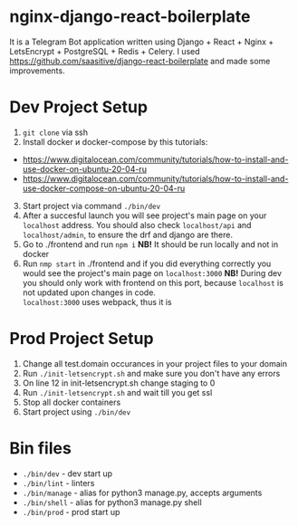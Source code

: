 # nginx-django-react-boilerplate
It is a Telegram Bot application written using Django + React + Nginx + LetsEncrypt + PostgreSQL + Redis + Celery.
I used https://github.com/saasitive/django-react-boilerplate and made some improvements.
# Dev Project Setup
1.  ```git clone``` via ssh
2. Install docker и docker-compose by this tutorials:
- https://www.digitalocean.com/community/tutorials/how-to-install-and-use-docker-on-ubuntu-20-04-ru
- https://www.digitalocean.com/community/tutorials/how-to-install-and-use-docker-compose-on-ubuntu-20-04-ru
3. Start project via command
```./bin/dev```
4. After a succesful launch you will see project's main page on your ```localhost``` address. 
  You should also check ```localhost/api``` and ```localhost/admin```, to ensure the drf and django are there. 
5. Go to  ./frontend and run ```npm i```
  **NB!** It should be run locally and not in docker
7. Run ```nmp start```  in ./frontend and if you did everything correctly you would see the project's main page on  ```localhost:3000``` 
  **NB!** During dev you should only work with frontend on this port, because ```localhost``` is not updated upon changes in code.   
  ```localhost:3000``` uses webpack, thus it is

# Prod Project Setup
1. Change all test.domain occurances in your project files to your domain
2. Run ```./init-letsencrypt.sh``` and make sure you don't have any errors
3. On line 12 in init-letsencrypt.sh change staging to 0 
4. Run ```./init-letsencrypt.sh``` and wait till you get ssl
5. Stop all docker containers
6. Start project using ```./bin/dev```


# Bin files
- ```./bin/dev``` - dev start up
- ```./bin/lint``` - linters
- ```./bin/manage``` - alias for python3 manage.py, accepts arguments
- ```./bin/shell``` - alias for python3 manage.py shell
- ```./bin/prod``` - prod start up

